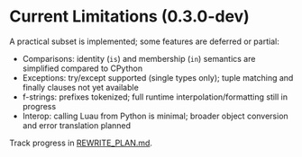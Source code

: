 # Current Limitations (0.3.0-dev)

A practical subset is implemented; some features are deferred or partial:

- Comparisons: identity (`is`) and membership (`in`) semantics are simplified compared to CPython
- Exceptions: try/except supported (single types only); tuple matching and finally clauses not yet available
- f-strings: prefixes tokenized; full runtime interpolation/formatting still in progress
- Interop: calling Luau from Python is minimal; broader object conversion and error translation planned

Track progress in [REWRITE_PLAN.md](../internalDocs/REWRITE_PLAN.md).
